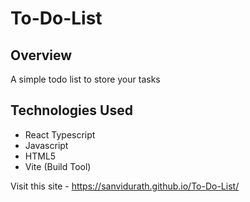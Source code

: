 # To-Do-List

## Overview
A simple todo list to store your tasks

## Technologies Used
* React Typescript
* Javascript
* HTML5
* Vite (Build Tool)

Visit this site - https://sanvidurath.github.io/To-Do-List/

